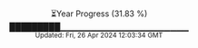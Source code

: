 <p align="center">
⏳Year Progress (31.83 %)<br>
█████████▁▁▁▁▁▁▁▁▁▁▁▁▁▁▁▁▁▁▁▁▁ <br>
<sub>Updated: Fri, 26 Apr 2024 12:03:34 GMT</sub>
</p>

